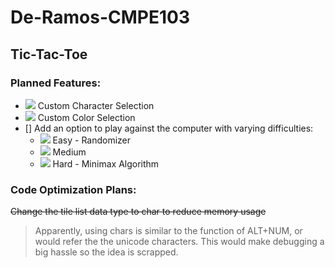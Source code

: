 # De-Ramos-CMPE103
 
## Tic-Tac-Toe

### Planned Features:
- ![](https://progress-bar.dev/100/) Custom Character Selection
- ![](https://progress-bar.dev/0/) Custom Color Selection
- [] Add an option to play against the computer with varying difficulties:
  - ![](https://progress-bar.dev/0/) Easy - Randomizer
  - ![](https://progress-bar.dev/0/) Medium
  - ![](https://progress-bar.dev/0/) Hard - Minimax Algorithm

### Code Optimization Plans:
~~Change the tile list data type to char to reduce memory usage~~
> Apparently, using chars is similar to the function of ALT+NUM, or would refer the the unicode characters. This would make debugging a big hassle so the idea is scrapped.
